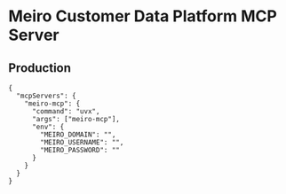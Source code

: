 # Meiro Customer Data Platform MCP Server

## Production
```
{
  "mcpServers": {
    "meiro-mcp": {
      "command": "uvx",
      "args": ["meiro-mcp"],
      "env": {
        "MEIRO_DOMAIN": "",
        "MEIRO_USERNAME": "",
        "MEIRO_PASSWORD": ""
      }
    }
  }
}
```